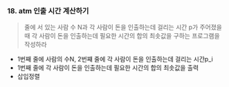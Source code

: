 ### 18. atm 인출 시간 계산하기
> 줄에 서 있는 사람 수 N과 각 사람이 돈을 인출하는데 걸리는 시간 p가 주어졌을 때 각 사람이 돈을 인출하는데 필요한 시간의 합의 최솟값을 구하는 프로그램을 작성하라
* 1번째 줄에 사람의 수N, 2번쨰 줄에 각 사람이 돈을 인출하는데 걸리는 시간p_i
* 1번째 줄에 각 사람이 돈을 인출하는데 필요한 시간의 합의 최솟값을 출력
* 삽입정렬